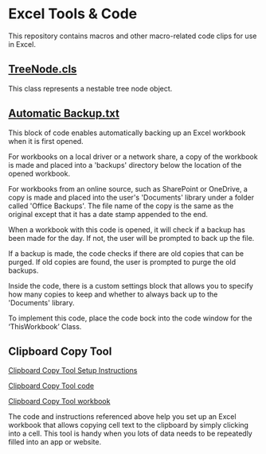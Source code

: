 # Excel Tools & Code

This repository contains macros and other macro-related code clips for use in Excel.

## [TreeNode.cls](https://github.com/dondowjr/ExcelTools-repo/blob/main/TreeNode.cls)

This class represents a nestable tree node object. 


## [Automatic Backup.txt](https://github.com/dondowjr/ExcelTools-repo/blob/main/Automatic%20Backup.txt)

This block of code enables automatically backing up an Excel workbook when it is first opened.

For workbooks on a local driver or a network share, a copy of the workbook is made and placed into a 'backups' directory below the location of the opened workbook.

For workbooks from an online source, such as SharePoint or OneDrive, a copy is made and placed into the user's 'Documents' library under a folder called 'Office Backups'.
The file name of the copy is the same as the original except that it has a date stamp appended to the end.

When a workbook with this code is opened, it will check if a backup has been made for the day. If not, the user will be prompted to back up the file.  

If a backup is made, the code checks if there are old copies that can be purged. If old copies are found, the user is prompted to purge the old backups.

Inside the code, there is a custom settings block that allows you to specify how many copies to keep and whether to always back up to the 'Documents' library.

To implement this code, place the code bock into the code window for the ‘ThisWorkbook’ Class.


## Clipboard Copy Tool

[Clipboard Copy Tool Setup Instructions](https://github.com/dondowjr/ExcelTools-repo/blob/main/Clipboard%20Copy%20Tool%20Setup%20Instructions.md)

[Clipboard Copy Tool code](https://github.com/dondowjr/ExcelTools-repo/blob/main/Clipboard%20Copy%20Tool.txt)

[Clipboard Copy Tool workbook](https://github.com/dondowjr/ExcelTools-repo/blob/main/Clipboard%20Copy%20Tool.xlsm)

The code and instructions referenced above help you set up an Excel workbook that allows copying cell text to the clipboard by simply clicking into a cell. This tool is handy when you lots of data needs to be repeatedly filled into an app or website.
